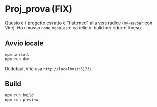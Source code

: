 # Proj_prova (FIX)

Questo è il progetto estratto e "flattened" alla vera radice (`my-navbar` con Vite). 
Ho rimosso `node_modules` e cartelle di build per ridurre il peso.

## Avvio locale
```bash
npm install
npm run dev
```
Di default Vite usa `http://localhost:5173/`.

## Build
```bash
npm run build
npm run preview
```
